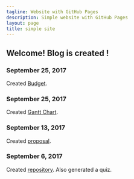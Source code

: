 ```yaml
---
tagline: Website with GitHub Pages
description: Simple website with GitHub Pages
layout: page
title: simple site
---
```

Welcome!  Blog is created !
-------------





### September 25, 2017

Created [Budget](https://github.com/n01033547/Bluetooth/blob/master/SushantGanttProject.mpp).

### September 25, 2017

Created [Gantt Chart](https://github.com/n01033547/Bluetooth/blob/master/SushantGanttProject.mpp).  

### September 13, 2017

Created [proposal](https://github.com/six0four/StudentSenseHat/blob/master/documentation/ProposalContentStudentNameRev02.pdf).

### September 6, 2017

Created [repository](https://github.com/n01033547/Bluetooth.git). Also generated a quiz.

